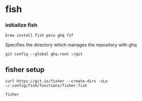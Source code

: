 # fish

### initialize fish

```fish
brew install fish peco ghq fzf
```

Specifies the directory which manages the repository with ghq

```fish
git config --global ghq.root ~/git
```

## fisher setup

```fish
curl https://git.io/fisher --create-dirs -sLo ~/.config/fish/functions/fisher.fish
```

```fish
fisher
```
